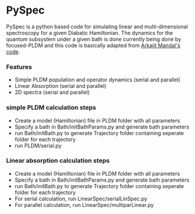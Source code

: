 # PySpec

PySpec is a python based code for simulating linear and multi-dimensional spectroscopy for a given Diabatic 
Hamiltonian. The dynamics for the quantum subsystem under a given bath is done currently being done by 
focused-PLDM and this code is basically adapted from [Arkajit Mandal's code](https://github.com/arkajitmandal/SemiClassical-NAMD).

### Features
- Simple PLDM population and operator dynamics (serial and parallel)
- Linear Absorption (serial and parallel)
- 2D spectra (serial and parallel)

### simple PLDM calculation steps
- Create a model (Hamiltonian) file in PLDM folder with all parameters
- Specify a bath in Bath/initBathParams.py and generate bath parameters
- run Bath/initBath.py to generate Trajectory folder containing seperate folder for each trajectory
- run PLDM/serial.py

### Linear absorption calculation steps
- Create a model (Hamiltonian) file in PLDM folder with all parameters
- Specify a bath in Bath/initBathParams.py and generate bath parameters
- run Bath/initBath.py to generate Trajectory folder containing seperate folder for each trajectory
- For serial calculation, run LinearSpec/serialLinSpec.py
- For parallel calculation, run LinearSpec/multiparLinear.py



